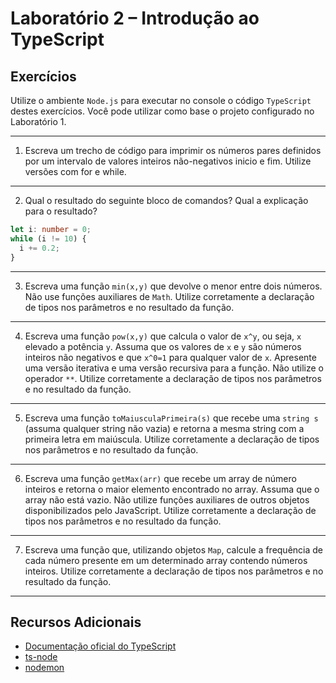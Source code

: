 # **Laboratório 2 – Introdução ao TypeScript**

## **Exercícios**
Utilize o ambiente `Node.js` para executar no console o código `TypeScript` destes exercícios. Você pode utilizar como base o projeto configurado no Laboratório 1.

---

1. Escreva um trecho de código para imprimir os números pares definidos por um intervalo de valores inteiros não-negativos inicio e fim. Utilize versões com for e while.

---

2. Qual o resultado do seguinte bloco de comandos? Qual a explicação para o resultado?
```typescript
let i: number = 0;
while (i != 10) {
  i += 0.2;
}
```

---

3. Escreva uma função `min(x,y)` que devolve o menor entre dois números. Não use funções auxiliares de `Math`. Utilize corretamente a declaração de tipos nos parâmetros e no resultado da função.

---

4. Escreva uma função `pow(x,y)` que calcula o valor de `x^y`, ou seja, `x` elevado a potência `y`. Assuma que os valores de `x` e `y` são números inteiros não negativos e que `x^0=1` para qualquer valor de `x`. Apresente uma versão iterativa e uma versão recursiva para a função. Não utilize o operador `**`. Utilize corretamente a declaração de tipos nos parâmetros e no resultado da função.

---

5. Escreva uma função `toMaiusculaPrimeira(s)` que recebe uma `string s` (assuma qualquer string não vazia) e retorna a mesma string com a primeira letra em maiúscula. Utilize corretamente a declaração de tipos nos parâmetros e no resultado da função.

---

6. Escreva uma função `getMax(arr)` que recebe um array de número inteiros e retorna o maior elemento encontrado no array. Assuma que o array não está vazio. Não utilize funções auxiliares de outros objetos disponibilizados pelo JavaScript. Utilize corretamente a declaração de tipos nos parâmetros e no resultado da função.

---

7. Escreva uma função que, utilizando objetos `Map`, calcule a frequência de cada número presente em um determinado array contendo números inteiros. Utilize corretamente a declaração de tipos nos parâmetros e no resultado da função.

---

## **Recursos Adicionais**

- [Documentação oficial do TypeScript](https://www.typescriptlang.org/docs/handbook/tsconfig-json.html)
- [ts-node](https://typestrong.org/ts-node/)
- [nodemon](https://nodemon.io/)
